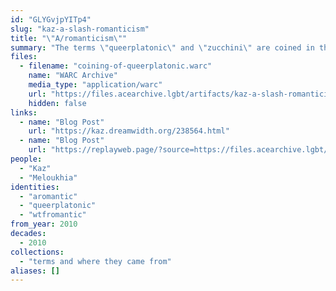 ```yaml
---
id: "GLYGvjpYITp4"
slug: "kaz-a-slash-romanticism"
title: "\"A/romanticism\""
summary: "The terms \"queerplatonic\" and \"zucchini\" are coined in the comments of a blog post on aromanticism"
files:
  - filename: "coining-of-queerplatonic.warc"
    name: "WARC Archive"
    media_type: "application/warc"
    url: "https://files.acearchive.lgbt/artifacts/kaz-a-slash-romanticism/coining-of-queerplatonic.warc"
    hidden: false
links:
  - name: "Blog Post"
    url: "https://kaz.dreamwidth.org/238564.html"
  - name: "Blog Post"
    url: "https://replayweb.page/?source=https://files.acearchive.lgbt/artifacts/kaz-a-slash-romanticism/coining-of-queerplatonic.warc#view=resources&urlSearchType=prefix&url=https%3A%2F%2Fkaz.dreamwidth.org%2F238564.html"
people:
  - "Kaz"
  - "Meloukhia"
identities:
  - "aromantic"
  - "queerplatonic"
  - "wtfromantic"
from_year: 2010
decades:
  - 2010
collections:
  - "terms and where they came from"
aliases: []
---
```

